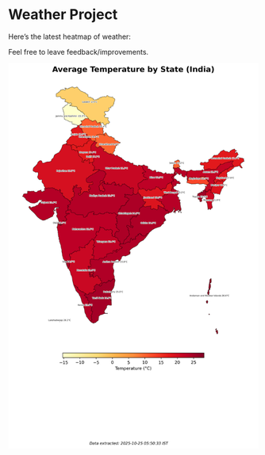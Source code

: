 # Weather Project

Here’s the latest heatmap of weather:

Feel free to leave feedback/improvements.

![India Heatmap](docs/assets/india_heatmap.png?v=FC17D4)
